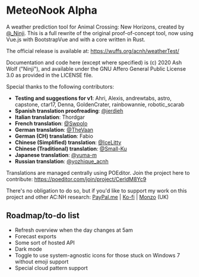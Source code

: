 # MeteoNook Alpha

A weather prediction tool for Animal Crossing: New Horizons, created by [@_Ninji](https://twitter.com/_Ninji). This is a full rewrite of the original proof-of-concept tool, now using Vue.js with BootstrapVue and with a core written in Rust.

The official release is available at: https://wuffs.org/acnh/weatherTest/

Documentation and code here (except where specified) is (c) 2020 Ash Wolf ("Ninji"), and available under the GNU Affero General Public License 3.0 as provided in the LICENSE file.

Special thanks to the following contributors:

- **Testing and suggestions for v1**: Ahri, Alexis, andrewtabs, astro, capstone, ctar17, Denna, GoldenCrater, rainbowannie, robotic_scarab
- **Spanish translation proofreading**: [@jerdieh](https://twitter.com/jerdieh)
- **Italian translation**: Thordgar
- **French translation**: [@Swpolo](https://github.com/Swpolo)
- **German translation**: [@TheVaan](https://github.com/TheVaan)
- **German (CH) translation**: Fabio
- **Chinese (Simplified) translation**: [@IceLitty](https://github.com/IceLitty)
- **Chinese (Traditional) translation**: [@Small-Ku](https://github.com/Small-Ku)
- **Japanese translation**: [@yuma-m](https://github.com/yuma-m)
- **Russian translation**: [@yozhique_acnh](https://twitter.com/yozhique_acnh)

Translations are managed centrally using POEditor. Join the project here to contribute: https://poeditor.com/join/project/CerldM8Yc9

There's no obligation to do so, but if you'd like to support my work on this project and other AC:NH research: [PayPal.me](https://paypal.me/trashcurl) | [Ko-fi](https://ko-fi.com/ninji_) | [Monzo](https://monzo.me/ninji) (UK)

## Roadmap/to-do list

- Refresh overview when the day changes at 5am
- Forecast exports
- Some sort of hosted API
- Dark mode
- Toggle to use system-agnostic icons for those stuck on Windows 7 without emoji support
- Special cloud pattern support
